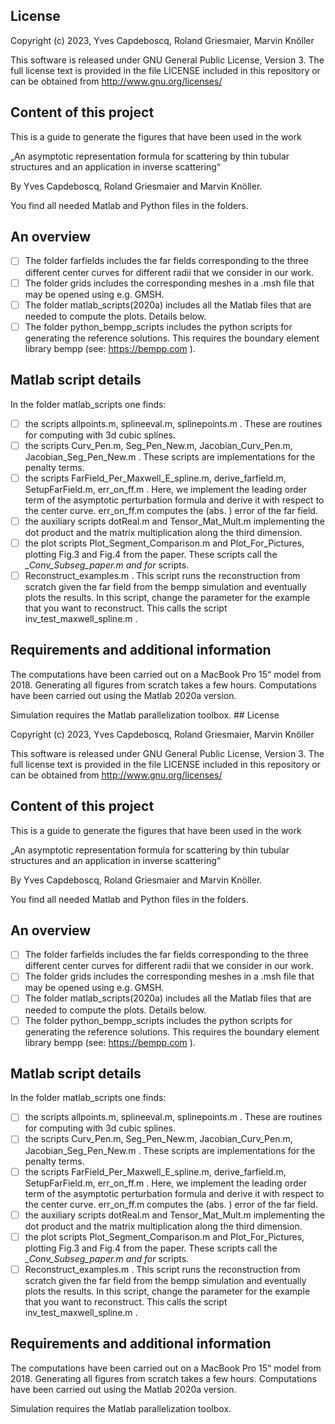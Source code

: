 ## License

Copyright (c) 2023, Yves Capdeboscq, Roland Griesmaier, Marvin Knöller

This software is released under GNU General Public License, Version 3.
The full license text is provided in the file LICENSE included in this repository 
or can be obtained from http://www.gnu.org/licenses/


## Content of this project
This is a guide to generate the figures that have been used in the work

„An asymptotic representation formula for scattering by thin tubular structures and an application in inverse scattering“

By Yves Capdeboscq, Roland Griesmaier and Marvin Knöller.

You find all needed Matlab and Python files in the folders. 

## An overview
- [ ] The folder farfields includes the far fields corresponding to the three different center curves for different radii that we consider in our work.
- [ ] The folder grids includes the corresponding meshes in a .msh file that may be opened using e.g. GMSH.
- [ ] The folder matlab_scripts(2020a) includes all the Matlab files that are needed to compute the plots. 
Details below.
- [ ] The folder python_bempp_scripts includes the python scripts for generating the reference solutions.
This requires the boundary element library bempp (see: https://bempp.com ).
## Matlab script details
In the folder matlab_scripts one finds:
- [ ] the scripts allpoints.m, splineeval.m, splinepoints.m . These are routines for computing with 3d cubic splines.
- [ ] the scripts Curv_Pen.m, Seg_Pen_New.m, Jacobian_Curv_Pen.m, Jacobian_Seg_Pen_New.m . These scripts are implementations for the penalty terms.
- [ ] the scripts FarField_Per_Maxwell_E_spline.m, derive_farfield.m, SetupFarField.m, err_on_ff.m . Here, we implement the leading order term of the asymptotic perturbation formula and derive it with respect to the center curve. err_on_ff.m computes the (abs. ) error of the far field.
- [ ] the auxiliary scripts dotReal.m and Tensor_Mat_Mult.m implementing the dot product and the matrix multiplication along the third dimension.
- [ ] the plot scripts Plot_Segment_Comparison.m and Plot_For_Pictures, plotting Fig.3 and Fig.4 from the paper. These scripts call the *_Conv_Subseg_paper.m and for* scripts.
- [ ] Reconstruct_examples.m . This script runs the reconstruction from scratch given the far field from the bempp simulation and eventually plots the results. In this script, change the parameter for the example that you want to reconstruct. This calls the script inv_test_maxwell_spline.m .

## Requirements and additional information
The computations have been carried out on a MacBook Pro 15“ model from 2018.
Generating all figures from scratch takes a few hours.
Computations have been carried out using the Matlab 2020a version.

Simulation requires the Matlab parallelization toolbox. ## License

Copyright (c) 2023, Yves Capdeboscq, Roland Griesmaier, Marvin Knöller

This software is released under GNU General Public License, Version 3.
The full license text is provided in the file LICENSE included in this repository 
or can be obtained from http://www.gnu.org/licenses/


## Content of this project
This is a guide to generate the figures that have been used in the work

„An asymptotic representation formula for scattering by thin tubular structures and an application in inverse scattering“

By Yves Capdeboscq, Roland Griesmaier and Marvin Knöller.

You find all needed Matlab and Python files in the folders. 

## An overview
- [ ] The folder farfields includes the far fields corresponding to the three different center curves for different radii that we consider in our work.
- [ ] The folder grids includes the corresponding meshes in a .msh file that may be opened using e.g. GMSH.
- [ ] The folder matlab_scripts(2020a) includes all the Matlab files that are needed to compute the plots. 
Details below.
- [ ] The folder python_bempp_scripts includes the python scripts for generating the reference solutions.
This requires the boundary element library bempp (see: https://bempp.com ).
## Matlab script details
In the folder matlab_scripts one finds:
- [ ] the scripts allpoints.m, splineeval.m, splinepoints.m . These are routines for computing with 3d cubic splines.
- [ ] the scripts Curv_Pen.m, Seg_Pen_New.m, Jacobian_Curv_Pen.m, Jacobian_Seg_Pen_New.m . These scripts are implementations for the penalty terms.
- [ ] the scripts FarField_Per_Maxwell_E_spline.m, derive_farfield.m, SetupFarField.m, err_on_ff.m . Here, we implement the leading order term of the asymptotic perturbation formula and derive it with respect to the center curve. err_on_ff.m computes the (abs. ) error of the far field.
- [ ] the auxiliary scripts dotReal.m and Tensor_Mat_Mult.m implementing the dot product and the matrix multiplication along the third dimension.
- [ ] the plot scripts Plot_Segment_Comparison.m and Plot_For_Pictures, plotting Fig.3 and Fig.4 from the paper. These scripts call the *_Conv_Subseg_paper.m and for* scripts.
- [ ] Reconstruct_examples.m . This script runs the reconstruction from scratch given the far field from the bempp simulation and eventually plots the results. In this script, change the parameter for the example that you want to reconstruct. This calls the script inv_test_maxwell_spline.m .

## Requirements and additional information
The computations have been carried out on a MacBook Pro 15“ model from 2018.
Generating all figures from scratch takes a few hours.
Computations have been carried out using the Matlab 2020a version.

Simulation requires the Matlab parallelization toolbox. 
